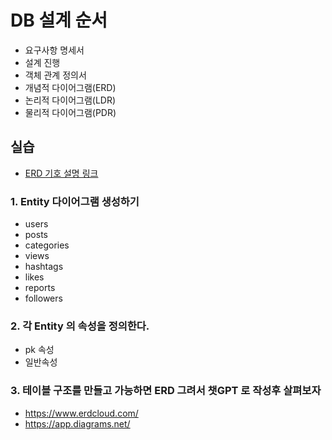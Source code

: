 # DB 설계 순서

- 요구사항 명세서
- 설계 진행
- 객체 관계 정의서
- 개념적 다이어그램(ERD)
- 논리적 다이어그램(LDR)
- 물리적 다이어그램(PDR)

## 실습

- [ERD 기호 설명 링크](https://inpa.tistory.com/entry/DB-%F0%9F%93%9A-%EB%8D%B0%EC%9D%B4%ED%84%B0-%EB%AA%A8%EB%8D%B8%EB%A7%81-1N-%EA%B4%80%EA%B3%84-%F0%9F%93%88-ERD-%EB%8B%A4%EC%9D%B4%EC%96%B4%EA%B7%B8%EB%9E%A8)

### 1. Entity 다이어그램 생성하기

- users
- posts
- categories
- views
- hashtags
- likes
- reports
- followers

### 2. 각 Entity 의 속성을 정의한다.

- pk 속성
- 일반속성

### 3. 테이블 구조를 만들고 가능하면 ERD 그려서 챗GPT 로 작성후 살펴보자

- https://www.erdcloud.com/
- https://app.diagrams.net/
